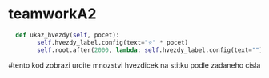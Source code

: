 # teamworkA2
```python
  def ukaz_hvezdy(self, pocet):
        self.hvezdy_label.config(text="⭐" * pocet)
        self.root.after(2000, lambda: self.hvezdy_label.config(text=""))
```
#tento kod zobrazi urcite mnozstvi hvezdicek na stitku podle zadaneho cisla

